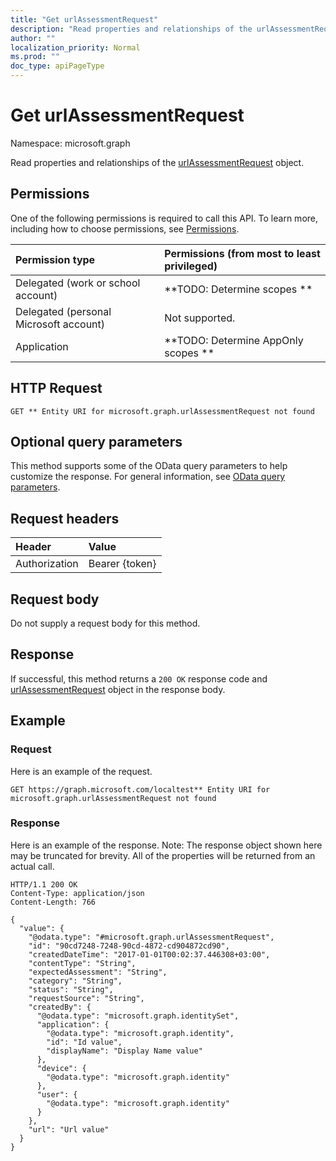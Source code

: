 ```yaml
---
title: "Get urlAssessmentRequest"
description: "Read properties and relationships of the urlAssessmentRequest object."
author: ""
localization_priority: Normal
ms.prod: ""
doc_type: apiPageType
---
```


# Get urlAssessmentRequest

Namespace: microsoft.graph

Read properties and relationships of the [urlAssessmentRequest](../resources/urlassessmentrequest.md) object.

## Permissions
One of the following permissions is required to call this API. To learn more, including how to choose permissions, see [Permissions](/concepts/permissions-reference.md).

|Permission type|Permissions (from most to least privileged)|
|:---|:---|
|Delegated (work or school account)|**TODO: Determine scopes **|
|Delegated (personal Microsoft account)|Not supported.|
|Application|**TODO: Determine AppOnly scopes **|

## HTTP Request
<!-- {
  "blockType": "ignored"
}
-->
``` http
GET ** Entity URI for microsoft.graph.urlAssessmentRequest not found
```

## Optional query parameters
This method supports some of the OData query parameters to help customize the response. For general information, see [OData query parameters](/graph/query-parameters).

## Request headers
|Header|Value|
|:---|:---|
|Authorization|Bearer {token}|

## Request body
Do not supply a request body for this method.

## Response
If successful, this method returns a `200 OK` response code and [urlAssessmentRequest](../resources/urlassessmentrequest.md) object in the response body.

## Example

### Request
Here is an example of the request.
<!-- {
  "blockType": "request",
  "name": "get_urlassessmentrequest"
}
-->
``` http
GET https://graph.microsoft.com/localtest** Entity URI for microsoft.graph.urlAssessmentRequest not found
```

### Response
Here is an example of the response. Note: The response object shown here may be truncated for brevity. All of the properties will be returned from an actual call.
<!-- {
  "blockType": "response",
  "truncated": true,
  "@odata.type": "microsoft.graph.urlAssessmentRequest"
}
-->
``` http
HTTP/1.1 200 OK
Content-Type: application/json
Content-Length: 766

{
  "value": {
    "@odata.type": "#microsoft.graph.urlAssessmentRequest",
    "id": "90cd7248-7248-90cd-4872-cd904872cd90",
    "createdDateTime": "2017-01-01T00:02:37.446308+03:00",
    "contentType": "String",
    "expectedAssessment": "String",
    "category": "String",
    "status": "String",
    "requestSource": "String",
    "createdBy": {
      "@odata.type": "microsoft.graph.identitySet",
      "application": {
        "@odata.type": "microsoft.graph.identity",
        "id": "Id value",
        "displayName": "Display Name value"
      },
      "device": {
        "@odata.type": "microsoft.graph.identity"
      },
      "user": {
        "@odata.type": "microsoft.graph.identity"
      }
    },
    "url": "Url value"
  }
}
```

